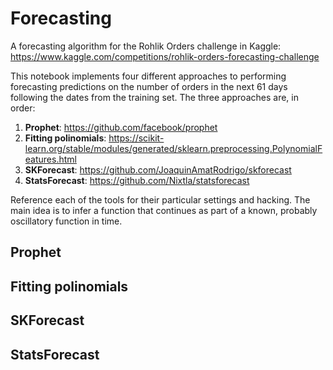 # Forecasting
A forecasting algorithm for the Rohlik Orders challenge in Kaggle: https://www.kaggle.com/competitions/rohlik-orders-forecasting-challenge

This notebook implements four different approaches to performing forecasting predictions on the number of orders in the next 61 days following the dates from the training set. The three approaches are, in order:

1. **Prophet**: https://github.com/facebook/prophet
2. **Fitting polinomials**: https://scikit-learn.org/stable/modules/generated/sklearn.preprocessing.PolynomialFeatures.html
3. **SKForecast**: https://github.com/JoaquinAmatRodrigo/skforecast
4. **StatsForecast**: https://github.com/Nixtla/statsforecast

Reference each of the tools for their particular settings and hacking. The main idea is to infer a function that continues as part of a known, probably oscillatory function in time.

## Prophet

## Fitting polinomials

## SKForecast

## StatsForecast
